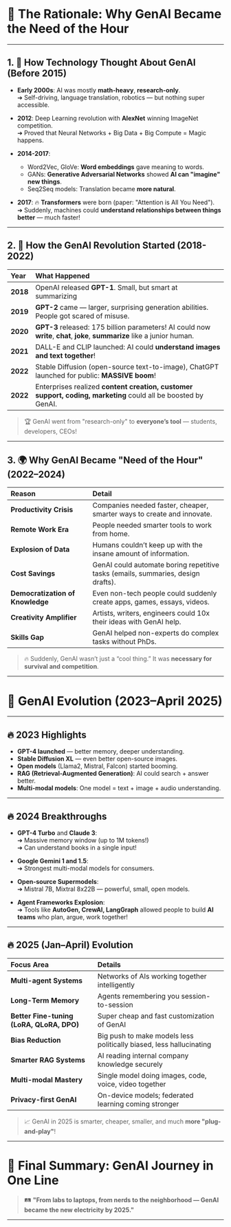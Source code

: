 # 🌟 The Rationale: Why GenAI Became the Need of the Hour

---

## 1. 🧠 How Technology Thought About GenAI (Before 2015)

- **Early 2000s**: AI was mostly **math-heavy**, **research-only**.  
  ➔ Self-driving, language translation, robotics — but nothing super accessible.

- **2012**: Deep Learning revolution with **AlexNet** winning ImageNet competition.  
  ➔ Proved that Neural Networks + Big Data + Big Compute = Magic happens.

- **2014-2017**:  
  - Word2Vec, GloVe: **Word embeddings** gave meaning to words.  
  - GANs: **Generative Adversarial Networks** showed **AI can "imagine" new things**.
  - Seq2Seq models: Translation became **more natural**.

- **2017**: 🔥 **Transformers** were born (paper: "Attention is All You Need").  
  ➔ Suddenly, machines could **understand relationships between things better** — much faster!

---

## 2. 🚀 How the GenAI Revolution Started (2018-2022)

| Year | What Happened |
|:-----|:--------------|
| **2018** | OpenAI released **GPT-1**. Small, but smart at summarizing |
| **2019** | **GPT-2** came — larger, surprising generation abilities. People got scared of misuse. |
| **2020** | **GPT-3** released: 175 billion parameters! AI could now **write**, **chat**, **joke**, **summarize** like a junior human. |
| **2021** | DALL-E and CLIP launched: AI could **understand images and text together**! |
| **2022** | Stable Diffusion (open-source text-to-image), ChatGPT launched for public: **MASSIVE boom**! |
| **2022** | Enterprises realized **content creation, customer support, coding, marketing** could all be boosted by GenAI. |

> 🏆 GenAI went from "research-only" to **everyone’s tool** — students, developers, CEOs!

---

## 3. 🌍 Why GenAI Became "Need of the Hour" (2022–2024)

| Reason | Detail |
|:-------|:-------|
| **Productivity Crisis** | Companies needed faster, cheaper, smarter ways to create and innovate. |
| **Remote Work Era** | People needed smarter tools to work from home. |
| **Explosion of Data** | Humans couldn’t keep up with the insane amount of information. |
| **Cost Savings** | GenAI could automate boring repetitive tasks (emails, summaries, design drafts). |
| **Democratization of Knowledge** | Even non-tech people could suddenly create apps, games, essays, videos. |
| **Creativity Amplifier** | Artists, writers, engineers could 10x their ideas with GenAI help. |
| **Skills Gap** | GenAI helped non-experts do complex tasks without PhDs. |

> 🔥 Suddenly, GenAI wasn’t just a “cool thing.” It was **necessary for survival and competition**.

---

# 🌟 GenAI Evolution (2023–April 2025)

---

## 🔥 2023 Highlights

- **GPT-4 launched** — better memory, deeper understanding.
- **Stable Diffusion XL** — even better open-source images.
- **Open models** (Llama2, Mistral, Falcon) started booming.
- **RAG (Retrieval-Augmented Generation)**: AI could search + answer better.
- **Multi-modal models**: One model = text + image + audio understanding.

---

## 🔥 2024 Breakthroughs

- **GPT-4 Turbo** and **Claude 3**:  
  ➔ Massive memory window (up to 1M tokens!)  
  ➔ Can understand books in a single input!

- **Google Gemini 1 and 1.5**:  
  ➔ Strongest multi-modal models for consumers.

- **Open-source Supermodels**:  
  ➔ Mistral 7B, Mixtral 8x22B — powerful, small, open models.

- **Agent Frameworks Explosion**:  
  ➔ Tools like **AutoGen, CrewAI, LangGraph** allowed people to build **AI teams** who plan, argue, work together!

---

## 🔥 2025 (Jan–April) Evolution

| Focus Area | Details |
|:-----------|:--------|
| **Multi-agent Systems** | Networks of AIs working together intelligently |
| **Long-Term Memory** | Agents remembering you session-to-session |
| **Better Fine-tuning (LoRA, QLoRA, DPO)** | Super cheap and fast customization of GenAI |
| **Bias Reduction** | Big push to make models less politically biased, less hallucinating |
| **Smarter RAG Systems** | AI reading internal company knowledge securely |
| **Multi-modal Mastery** | Single model doing images, code, voice, video together |
| **Privacy-first GenAI** | On-device models; federated learning coming stronger |

> 📈 GenAI in 2025 is smarter, cheaper, smaller, and much **more "plug-and-play"**!

---

# 🏁 Final Summary: GenAI Journey in One Line

> 🛤️ **"From labs to laptops, from nerds to the neighborhood — GenAI became the new electricity by 2025."**

---
